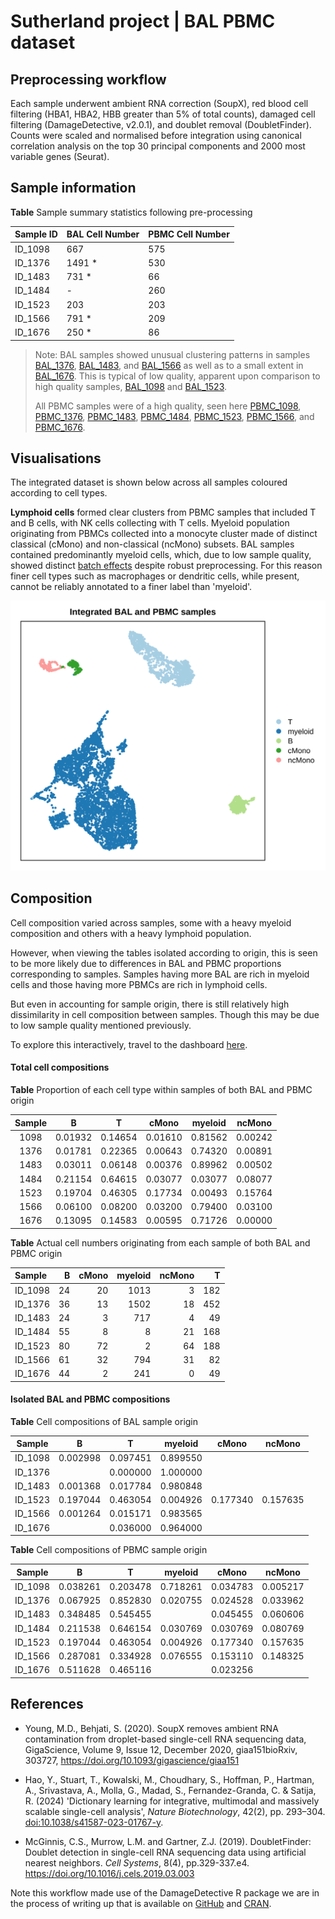 # Sutherland project \| BAL PBMC dataset

## Preprocessing workflow

Each sample underwent ambient RNA correction (SoupX), red blood cell filtering (HBA1, HBA2, HBB greater than 5% of total counts), damaged cell filtering (DamageDetective, v2.0.1), and doublet removal (DoubletFinder). Counts were scaled and normalised before integration using canonical correlation analysis on the top 30 principal components and 2000 most variable genes (Seurat).

## Sample information

**Table** Sample summary statistics following pre-processing

| Sample ID | BAL Cell Number | PBMC Cell Number |
|:----------|:----------------|:-----------------|
| ID_1098   | 667             | 575              |
| ID_1376   | 1491 \*         | 530              |
| ID_1483   | 731 \*          | 66               |
| ID_1484   | \-              | 260              |
| ID_1523   | 203             | 203              |
| ID_1566   | 791 \*          | 209              |
| ID_1676   | 250 \*          | 86               |

> Note: BAL samples showed unusual clustering patterns in samples [BAL_1376](https://github.com/AlicenJoyHenning/TB_BAL/blob/master/plots/sample_quality/BAL_1376.png), [BAL_1483](https://github.com/AlicenJoyHenning/TB_BAL/blob/master/plots/sample_quality/BAL_1483.png), and [BAL_1566](https://github.com/AlicenJoyHenning/TB_BAL/blob/master/plots/sample_quality/BAL_1566.png) as well as to a small extent in [BAL_1676](https://github.com/AlicenJoyHenning/TB_BAL/blob/master/plots/sample_quality/BAL_1676.png). This is typical of low quality, apparent upon comparison to high quality samples, [BAL_1098](https://github.com/AlicenJoyHenning/TB_BAL/blob/master/plots/sample_quality/BAL_1098.png) and [BAL_1523](https://github.com/AlicenJoyHenning/TB_BAL/blob/master/plots/sample_quality/BAL_1523.png).
>
> All PBMC samples were of a high quality, seen here [PBMC_1098](https://github.com/AlicenJoyHenning/TB_BAL/blob/master/plots/sample_quality/PBMC_1098.png), [PBMC_1376](https://github.com/AlicenJoyHenning/TB_BAL/blob/master/plots/sample_quality/PBMC_1376.png), [PBMC_1483](https://github.com/AlicenJoyHenning/TB_BAL/blob/master/plots/sample_quality/PBMC_1483.png), [PBMC_1484](https://github.com/AlicenJoyHenning/TB_BAL/blob/master/plots/sample_quality/PBMC_1484.png), [PBMC_1523](https://github.com/AlicenJoyHenning/TB_BAL/blob/master/plots/sample_quality/PBMC_1523.png), [PBMC_1566](https://github.com/AlicenJoyHenning/TB_BAL/blob/master/plots/sample_quality/PBMC_1566.png), and [PBMC_1676](https://github.com/AlicenJoyHenning/TB_BAL/blob/master/plots/sample_quality/PBMC_1676.png).

## Visualisations

The integrated dataset is shown below across all samples coloured according to cell types.

**Lymphoid cells** formed clear clusters from PBMC samples that included T and B cells, with NK cells collecting with T cells. Myeloid population originating from PBMCs collected into a monocyte cluster made of distinct classical (cMono) and non-classical (ncMono) subsets. BAL samples contained predominantly myeloid cells, which, due to low sample quality, showed distinct [batch effects](https://github.com/AlicenJoyHenning/TB_BAL/blob/master/plots/integrated/batch_effect.png) despite robust preprocessing. For this reason finer cell types such as macrophages or dendritic cells, while present, cannot be reliably annotated to a finer label than 'myeloid'.

![**Figure** UMAP of annotated samples from the integrated TB BAL-PBMC dataset](plots/integrated/annotated.svg)

## Composition

Cell composition varied across samples, some with a heavy myeloid composition and others with a heavy lymphoid population.

However, when viewing the tables isolated according to origin, this is seen to be more likely due to differences in BAL and PBMC proportions corresponding to samples. Samples having more BAL are rich in myeloid cells and those having more PBMCs are rich in lymphoid cells.

But even in accounting for sample origin, there is still relatively high dissimilarity in cell composition between samples. Though this may be due to low sample quality mentioned previously.

To explore this interactively, travel to the dashboard [here]().

#### Total cell compositions

**Table** Proportion of each cell type within samples of both BAL and PBMC origin

| Sample |    B    |    T    |  cMono  | myeloid | ncMono  |
|:------:|:-------:|:-------:|:-------:|:-------:|:-------:|
|  1098  | 0.01932 | 0.14654 | 0.01610 | 0.81562 | 0.00242 |
|  1376  | 0.01781 | 0.22365 | 0.00643 | 0.74320 | 0.00891 |
|  1483  | 0.03011 | 0.06148 | 0.00376 | 0.89962 | 0.00502 |
|  1484  | 0.21154 | 0.64615 | 0.03077 | 0.03077 | 0.08077 |
|  1523  | 0.19704 | 0.46305 | 0.17734 | 0.00493 | 0.15764 |
|  1566  | 0.06100 | 0.08200 | 0.03200 | 0.79400 | 0.03100 |
|  1676  | 0.13095 | 0.14583 | 0.00595 | 0.71726 | 0.00000 |

**Table** Actual cell numbers originating from each sample of both BAL and PBMC origin

| Sample  |   B | cMono | myeloid | ncMono |   T |
|:--------|----:|------:|--------:|-------:|----:|
| ID_1098 |  24 |    20 |    1013 |      3 | 182 |
| ID_1376 |  36 |    13 |    1502 |     18 | 452 |
| ID_1483 |  24 |     3 |     717 |      4 |  49 |
| ID_1484 |  55 |     8 |       8 |     21 | 168 |
| ID_1523 |  80 |    72 |       2 |     64 | 188 |
| ID_1566 |  61 |    32 |     794 |     31 |  82 |
| ID_1676 |  44 |     2 |     241 |      0 |  49 |

#### Isolated BAL and PBMC compositions

**Table** Cell compositions of BAL sample origin

| Sample  | B        | T        | myeloid  | cMono    | ncMono   |
|---------|----------|----------|----------|----------|----------|
| ID_1098 | 0.002998 | 0.097451 | 0.899550 |          |          |
| ID_1376 |          | 0.000000 | 1.000000 |          |          |
| ID_1483 | 0.001368 | 0.017784 | 0.980848 |          |          |
| ID_1523 | 0.197044 | 0.463054 | 0.004926 | 0.177340 | 0.157635 |
| ID_1566 | 0.001264 | 0.015171 | 0.983565 |          |          |
| ID_1676 |          | 0.036000 | 0.964000 |          |          |

**Table** Cell compositions of PBMC sample origin

| Sample  | B        | T        | myeloid  | cMono    | ncMono   |
|---------|----------|----------|----------|----------|----------|
| ID_1098 | 0.038261 | 0.203478 | 0.718261 | 0.034783 | 0.005217 |
| ID_1376 | 0.067925 | 0.852830 | 0.020755 | 0.024528 | 0.033962 |
| ID_1483 | 0.348485 | 0.545455 |          | 0.045455 | 0.060606 |
| ID_1484 | 0.211538 | 0.646154 | 0.030769 | 0.030769 | 0.080769 |
| ID_1523 | 0.197044 | 0.463054 | 0.004926 | 0.177340 | 0.157635 |
| ID_1566 | 0.287081 | 0.334928 | 0.076555 | 0.153110 | 0.148325 |
| ID_1676 | 0.511628 | 0.465116 |          | 0.023256 |          |

## References

-   Young, M.D., Behjati, S. (2020). SoupX removes ambient RNA contamination from droplet-based single-cell RNA sequencing data, GigaScience, Volume 9, Issue 12, December 2020, giaa151bioRxiv, 303727, <https://doi.org/10.1093/gigascience/giaa151>

-   Hao, Y., Stuart, T., Kowalski, M., Choudhary, S., Hoffman, P., Hartman, A., Srivastava, A., Molla, G., Madad, S., Fernandez-Granda, C. & Satija, R. (2024) 'Dictionary learning for integrative, multimodal and massively scalable single-cell analysis', *Nature Biotechnology*, 42(2), pp. 293–304. <doi:10.1038/s41587-023-01767-y>.

-   McGinnis, C.S., Murrow, L.M. and Gartner, Z.J. (2019). DoubletFinder: Doublet detection in single-cell RNA sequencing data using artificial nearest neighbors. *Cell Systems*, 8(4), pp.329-337.e4. <https://doi.org/10.1016/j.cels.2019.03.003>

Note this workflow made use of the DamageDetective R package we are in the process of writing up that is available on [GitHub](https://github.com/AlicenJoyHenning/DamageDetective) and [CRAN](https://cloud.r-project.org/web/packages/DamageDetective/index.html).

